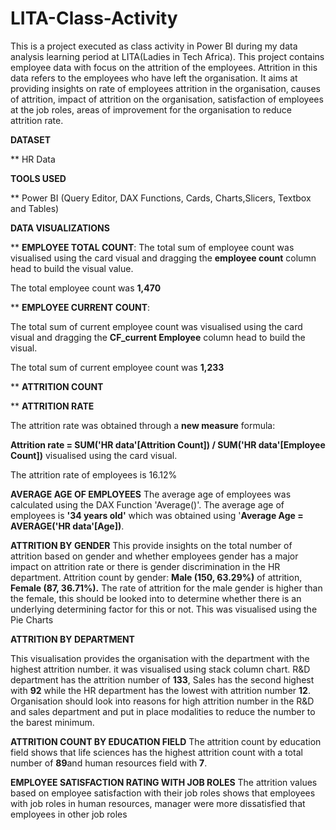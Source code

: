 # LITA-Class-Activity
This is a project executed as class activity in Power BI during my data analysis learning period at LITA(Ladies in Tech Africa). 
This project contains employee data with focus on the attrition of the employees.  Attrition in this data refers to the employees who have left the organisation.
It aims at providing insights on rate of employees attrition in the organisation, causes of attrition, impact of attrition on the organisation, satisfaction of employees at the job roles, areas of improvement for the organisation to reduce attrition rate.

**DATASET**

** HR Data

**TOOLS USED**

** Power BI (Query Editor, DAX Functions, Cards, Charts,Slicers, Textbox and Tables)

**DATA VISUALIZATIONS**

** **EMPLOYEE TOTAL COUNT**:
The total sum of employee count was visualised using the card visual and dragging the **employee count** column head to build the visual value.

The total employee count was **1,470**

** **EMPLOYEE CURRENT COUNT**:

The total sum of current employee count was visualised using the card visual and dragging the **CF_current Employee** column head to build the visual.

The total sum of current employee count was **1,233**


**  **ATTRITION COUNT**


** **ATTRITION RATE**

The attrition rate was obtained through a **new measure** formula: 

**Attrition rate = SUM('HR data'[Attrition Count]) / SUM('HR data'[Employee Count])**
 visualised using the card visual.

 The attrition rate of employees is 16.12%

 **AVERAGE AGE OF EMPLOYEES**
 The average age of employees was calculated using the DAX Function 'Average()'.  The average age of employees is **'34 years old'** which was obtained using '**Average Age = AVERAGE('HR data'[Age])**.

**ATTRITION BY GENDER**
This provide insights on the total number of attrition based on gender and whether employees gender has a major impact on attrition rate or there is gender discrimination in the HR department. 
Attrition count by gender: **Male (150, 63.29%)** of attrition, **Female (87, 36.71%).**
The rate of attrition for the male gender is higher than the female, this should be looked into to determine whether there is an underlying determining factor for this or not.
This was visualised using the Pie Charts

**ATTRITION BY DEPARTMENT**

This visualisation provides the organisation with the department with the highest attrition number.  it was visualised using stack column chart. R&D department has the attrition number of **133**, Sales has the second highest with **92** while the HR department has the lowest with attrition number **12**.  Organisation should look into reasons for high attrition number in the R&D and sales department and put in place modalities to reduce the number to the barest minimum.

**ATTRITION COUNT BY EDUCATION FIELD**
The attrition count by education field shows that life sciences has the highest attrition count with a total number of **89**and human resources field with **7**.

**EMPLOYEE SATISFACTION RATING WITH JOB ROLES**
The attrition values based on employee satisfaction with their job roles shows that employees with job roles in human resources, manager were more dissatisfied that employees in other job roles




